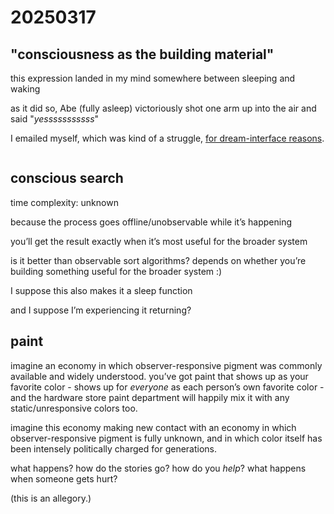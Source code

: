 # 20250317

## "consciousness as the building material"

this expression landed in my mind somewhere between sleeping and waking

as it did so, Abe (fully asleep) victoriously shot one arm up into the air and said "_yesssssssssss_"

I emailed myself, which was kind of a struggle, [for dream-interface reasons](../../2024/09/14.md#p.s).

<figure><img src="../../.gitbook/assets/Screenshot 2025-03-17 at 1.54.14 PM.png" alt=""><figcaption></figcaption></figure>

## conscious search

time complexity: unknown

because the process goes offline/unobservable while it’s happening

you’ll get the result exactly when it’s most useful for the broader system

is it better than observable sort algorithms? depends on whether you’re building something useful for the broader system :)

I suppose this also makes it a sleep function

and I suppose I’m experiencing it returning?

## paint

imagine an economy in which observer-responsive pigment was commonly available and widely understood. you’ve got paint that shows up as your favorite color - shows up for _everyone_ as each person’s own favorite color - and the hardware store paint department will happily mix it with any static/unresponsive colors too.

imagine this economy making new contact with an economy in which observer-responsive pigment is fully unknown, and in which color itself has been intensely politically charged for generations.

what happens? how do the stories go? how do you _help_? what happens when someone gets hurt?

(this is an allegory.)
